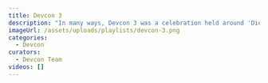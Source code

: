 ```yaml
---
title: Devcon 3
description: "In many ways, Devcon 3 was a celebration held around 'Dio de Los Muertos' and Halloween in Cancun, Mexico in October of 2016. It was the largest ever Ethereum gathering at the time, with just under 2000 attending in a year of unprecedented growth in terms of network use, adoption and progress."
imageUrl: /assets/uploads/playlists/devcon-3.png
categories:
  - Devcon
curators:
  - Devcon Team
videos: []
---
```

